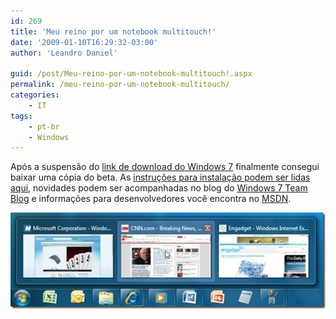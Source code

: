 ```yaml
---
id: 269
title: 'Meu reino por um notebook multitouch!'
date: '2009-01-10T16:29:32-03:00'
author: 'Leandro Daniel'

guid: /post/Meu-reino-por-um-notebook-multitouch!.aspx
permalink: /meu-reino-por-um-notebook-multitouch/
categories:
    - IT
tags:
    - pt-br
    - Windows
---
```


Após a suspensão do [link de download do Windows 7](http://technet.microsoft.com/en-us/evalcenter/dd353205) finalmente consegui baixar uma cópia do beta. As [instruções para instalação podem ser lidas aqui](http://www.microsoft.com/windows/windows-7/beta-installation-instructions), novidades podem ser acompanhadas no blog do [Windows 7 Team Blog](http://windowsteamblog.com/blogs/windows7/default) e informações para desenvolvedores você encontra no [MSDN](http://code.msdn.microsoft.com/PDC08WhitePapers/Release/ProjectReleases.aspx?ReleaseId=1797).

![clip_image006_2](/assets/pics/WindowsLiveWriter/Meureinoporumnotebookmultitouch_E0F5/clip_image006_2_e61f529b-df19-4c01-848e-0adde7290467.jpg "clip_image006_2")
